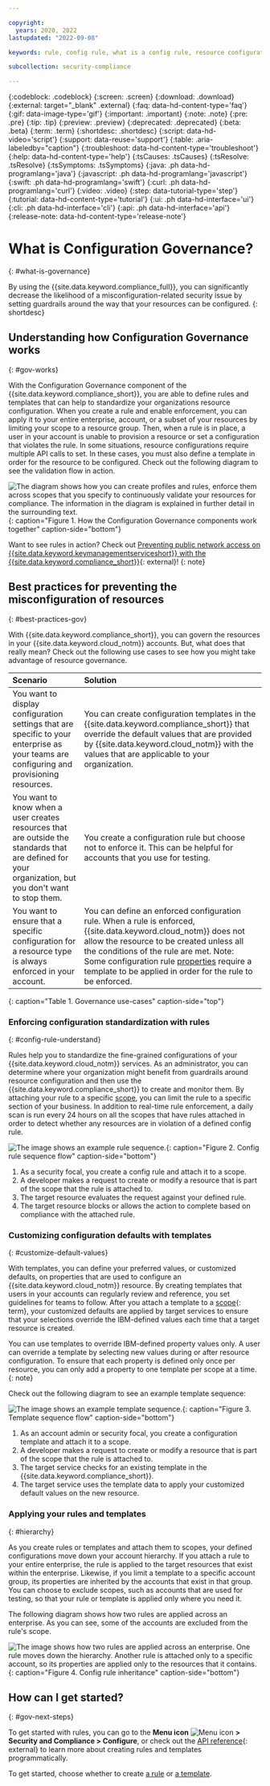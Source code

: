 ```yaml
---

copyright:
  years: 2020, 2022
lastupdated: "2022-09-08"

keywords: rule, config rule, what is a config rule, resource configuration, resource governance, governance, properties, conditions, templates, properties, govern

subcollection: security-compliance

---
```


{:codeblock: .codeblock}
{:screen: .screen}
{:download: .download}
{:external: target="_blank" .external}
{:faq: data-hd-content-type='faq'}
{:gif: data-image-type='gif'}
{:important: .important}
{:note: .note}
{:pre: .pre}
{:tip: .tip}
{:preview: .preview}
{:deprecated: .deprecated}
{:beta: .beta}
{:term: .term}
{:shortdesc: .shortdesc}
{:script: data-hd-video='script'}
{:support: data-reuse='support'}
{:table: .aria-labeledby="caption"}
{:troubleshoot: data-hd-content-type='troubleshoot'}
{:help: data-hd-content-type='help'}
{:tsCauses: .tsCauses}
{:tsResolve: .tsResolve}
{:tsSymptoms: .tsSymptoms}
{:java: .ph data-hd-programlang='java'}
{:javascript: .ph data-hd-programlang='javascript'}
{:swift: .ph data-hd-programlang='swift'}
{:curl: .ph data-hd-programlang='curl'}
{:video: .video}
{:step: data-tutorial-type='step'}
{:tutorial: data-hd-content-type='tutorial'}
{:ui: .ph data-hd-interface='ui'}
{:cli: .ph data-hd-interface='cli'}
{:api: .ph data-hd-interface='api'}
{:release-note: data-hd-content-type='release-note'}

# What is Configuration Governance?
{: #what-is-governance}

By using the {{site.data.keyword.compliance_full}}, you can significantly decrease the likelihood of a misconfiguration-related security issue by setting guardrails around the way that your resources can be configured.
{: shortdesc}

## Understanding how Configuration Governance works
{: #gov-works}

With the Configuration Governance component of the {{site.data.keyword.compliance_short}}, you are able to define rules and templates that can help to standardize your organizations resource configuration. When you create a rule and enable enforcement, you can apply it to your entire enterprise, account, or a subset of your resources by limiting your scope to a resource group. Then, when a rule is in place, a user in your account is unable to provision a resource or set a configuration that violates the rule. In some situations, resource configurations require multiple API calls to set. In these cases, you must also define a template in order for the resource to be configured. Check out the following diagram to see the validation flow in action.

![The diagram shows how you can create profiles and rules, enforce them across scopes that you specify to continuously validate your resources for compliance. The information in the diagram is explained in further detail in the surrounding text.](images/config-governance.svg){: caption="Figure 1. How the Configuration Governance components work together" caption-side="bottom"}

Want to see rules in action? Check out [Preventing public network access on {{site.data.keyword.keymanagementserviceshort}} with the {{site.data.keyword.compliance_short}}](https://www.ibm.com/cloud/blog/prevent-public-network-access-on-key-protect-instances-with-the-security-and-compliance-center){: external}!
{: note}


## Best practices for preventing the misconfiguration of resources
{: #best-practices-gov}

With {{site.data.keyword.compliance_short}}, you can govern the resources in your {{site.data.keyword.cloud_notm}} accounts. But, what does that really mean? Check out the following use cases to see how you might take advantage of resource governance.

| Scenario | Solution | 
|:---------|:---------|
| You want to display configuration settings that are specific to your enterprise as your teams are configuring and provisioning resources. | You can create configuration templates in the {{site.data.keyword.compliance_short}} that override the default values that are provided by {{site.data.keyword.cloud_notm}} with the values that are applicable to your organization. |
| You want to know when a user creates resources that are outside the standards that are defined for your organization, but you don't want to stop them. | You create a configuration rule but choose not to enforce it. This can be helpful for accounts that you use for testing. |
| You want to ensure that a specific configuration for a resource type is always enforced in your account. | You can define an enforced configuration rule. When a rule is enforced, {{site.data.keyword.cloud_notm}} does not allow the resource to be created unless all the conditions of the rule are met. Note: Some configuration rule [properties](/docs/security-compliance?topic=security-compliance-available-rule-properties) require a template to be applied in order for the rule to be enforced. |
{: caption="Table 1. Governance use-cases" caption-side="top"}


### Enforcing configuration standardization with rules
{: #config-rule-understand}

Rules help you to standardize the fine-grained configurations of your {{site.data.keyword.cloud_notm}} services. As an administrator, you can determine where your organization might benefit from guardrails around resource configuration and then use the {{site.data.keyword.compliance_short}} to create and monitor them. By attaching your rule to a specific [scope](/docs/security-compliance?topic=security-compliance-rules-apply), you can limit the rule to a specific section of your business. In addition to real-time rule enforcement, a daily scan is run every 24 hours on all the scopes that have rules attached in order to detect whether any resources are in violation of a defined config rule.

![The image shows an example rule sequence.](/images/config-rule-sequence.svg){: caption="Figure 2. Config rule sequence flow" caption-side="bottom"}

1. As a security focal, you create a config rule and attach it to a scope.
2. A developer makes a request to create or modify a resource that is part of the scope that the rule is attached to.
3. The target resource evaluates the request against your defined rule.
4. The target resource blocks or allows the action to complete based on compliance with the attached rule.


### Customizing configuration defaults with templates
{: #customize-default-values}

With templates, you can define your preferred values, or customized defaults, on properties that are used to configure an {{site.data.keyword.cloud_notm}} resource. By creating templates that users in your accounts can regularly review and reference, you set guidelines for teams to follow. After you attach a template to a [scope](#x2037763){: term}, your customized defaults are applied by target services to ensure that your selections override the IBM-defined values each time that a target resource is created.

You can use templates to override IBM-defined property values only. A user can override a template by selecting new values during or after resource configuration. To ensure that each property is defined only once per resource, you can only add a property to one template per scope at a time.
{: note}

Check out the following diagram to see an example template sequence:

![The image shows an example template sequence.](images/template-sequence.svg){: caption="Figure 3. Template sequence flow" caption-side="bottom"}

1. As an account admin or security focal, you create a configuration template and attach it to a scope.
2. A developer makes a request to create or modify a resource that is part of the scope that the rule is attached to.
3. The target service checks for an existing template in the {{site.data.keyword.compliance_short}}.
4. The target service uses the template data to apply your customized default values on the new resource.


### Applying your rules and templates
{: #hierarchy}

As you create rules or templates and attach them to scopes, your defined configurations move down your account hierarchy. If you attach a rule to your entire enterprise, the rule is applied to the target resources that exist within the enterprise. Likewise, if you limit a template to a specific account group, its properties are inherited by the accounts that exist in that group. You can choose to exclude scopes, such as accounts that are used for testing, so that your rule or template is applied only where you need it.

The following diagram shows how two rules are applied across an enterprise. As you can see, some of the accounts are excluded from the rule's scope.

![The image shows how two rules are applied across an enterprise. One rule moves down the hierarchy. Another rule is attached only to a specific account, so its properties are applied only to the resources that it contains.](/images/rule-hierarchy.svg){: caption="Figure 4. Config rule inheritance" caption-side="bottom"}



## How can I get started?
{: #gov-next-steps}

To get started with rules, you can go to the **Menu icon** ![Menu icon](../icons/icon_hamburger.svg) **> Security and Compliance > Configure**, or check out the [API reference](/apidocs/security-compliance-config){: external} to learn more about creating rules and templates programmatically.

To get started, choose whether to create [a rule](/docs/security-compliance?topic=security-compliance-rules-define) or [a template](/docs/security-compliance?topic=security-compliance-templates-define).

